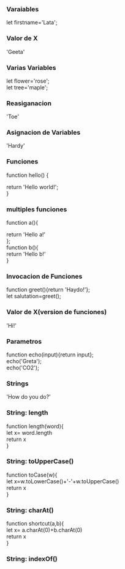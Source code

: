 <h3> Varaiables </h3>
<p>
  let firstname='Lata';
</p>
<h3>Valor de X</h3>
<p>
  'Geeta'
</p>
<h3> Varias Variables </h3>
<p>
let flower='rose';<br />
let tree='maple';
 </p>
<h3> Reasiganacion </h3>
<p>
'Toe'<br />
   </p>
<h3> Asignacion de Variables </h3>
<p>
'Hardy'<br />
   </p>
<h3> Funciones </h3>
<p>
function hello() {<br />

return 'Hello world!';<br />
}   
</p>
<h3> multiples funciones </h3>
<p>
function a(){<br />
 </p>
return 'Hello a!'<br />
};<br />
function b(){<br />
return 'Hello b!'<br />
}<br />
   </p>
<h3>Invocacion de Funciones</h3>
<p>
function greet(){return 'Haydo!'};<br />
let salutation=greet();<br />
   </p>
<h3> Valor de X(version de funciones) </h3>
<p>
  'Hi!'<br />
</p>
<h3> Parametros </h3>
<p>
function echo(input){return input};<br />
echo('Greta');<br />
echo('CO2');<br />
</p>  
<h3> Strings </h3>
<p>
'How do you do?'<br />
 </p>   
<h3>String: length </h3>
<p>
function length(word){<br />
let x= word.length<br />
return x<br />
}<br />
</p>  
<h3>String: toUpperCase() </h3>
<p>
function toCase(w){<br />
let x=w.toLowerCase()+'-'+w.toUpperCase()<br />
return x<br />
}<br />
</p>  
<h3>String: charAt() </h3>
<p>
function shortcut(a,b){<br />
let x= a.charAt(0)+b.charAt(0)<br />
return x<br />
}<br />
</p>  
<h3>String: indexOf() </h3>
<p>

</p>  

